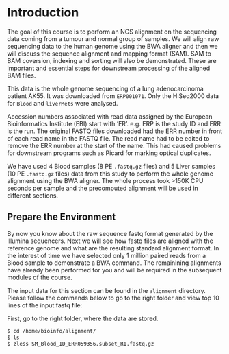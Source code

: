 # Introduction

The goal of this course is to perform an NGS alignment on the
sequencing data coming from a tumour and normal group of samples. We
will align raw sequencing data to the human genome using the BWA aligner
and then we will discuss the sequence alignment and mapping format
(SAM). SAM to BAM coversion, indexing and sorting will also be
demonstrated. These are important and essential steps for downstream
processing of the aligned BAM files.

This data is the whole genome sequencing of a lung adenocarcinoma
patient AK55. It was downloaded from `ERP001071`. Only the HiSeq2000 data
for `Blood` and `liverMets` were analysed.

Accession numbers associated with read data assigned by the European
Bioinformatics Institute (EBI) start with ’ER’. e.g. ERP is the study ID
and ERR is the run. The original FASTQ files downloaded had the ERR
number in front of each read name in the FASTQ file. The read name had
to be edited to remove the ERR number at the start of the name. This had
caused problems for downstream programs such as Picard for marking
optical duplicates.

We have used 4 Blood samples (8 PE `.fastq.gz` files) and 5 Liver
samples (10 PE `.fastq.gz` files) data from this study to perform the
whole genome alignment using the BWA aligner. The whole process took
\>150K CPU seconds per sample and the precomputed alignment will be used
in different sections.


## Prepare the Environment

By now you know about the raw sequence fastq format generated by the
Illumina sequencers. Next we will see how fastq files are aligned with
the reference genome and what are the resulting standard alignment
format. In the interest of time we have selected only 1 million paired
reads from a Blood sample to demonstrate a BWA command. The remainining
alignments have already been performed for you and will be required in
the subsequent modules of the course.

The input data for this section can be found in the `alignment`
directory. Please follow the commands below to go to the
right folder and view top 10 lines of the input fastq file:

First, go to the right folder, where the data are stored.

```bash
$ cd /home/bioinfo/alignment/
$ ls
$ zless SM_Blood_ID_ERR059356.subset_R1.fastq.gz
```
